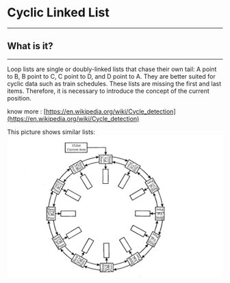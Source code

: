 # Cyclic Linked List
***
## What is it?
***
Loop lists are single or doubly-linked lists that chase their own tail:
A point to B, B point to C, C point to D, and D point to A.
They are better suited for cyclic data such as train schedules.
These lists are missing the first and last items.
Therefore, it is necessary to introduce the concept of the current position.

know more : [https://en.wikipedia.org/wiki/Cycle_detection](https://en.wikipedia.org/wiki/Cycle_detection)

This picture shows similar lists:
![Cyclic Linked List Image](linked_cyclic_list.jpg)
